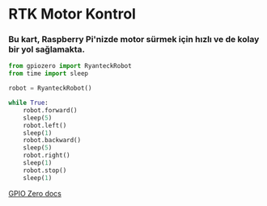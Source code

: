 <!--
---
name: RTK Motor Kontrol
class: board
type: hepsi
formfactor: diğer
manufacturer: Ryanteck
description: Hızlı başlangıç dökümanları da barındıran, ucuz bir motor kontrol kartı.
image: 'rtk-000-001.png'
pincount: 26
eeprom: no
pin:
  '11':
    name: Motor 1 A
    direction: output
    active: high
  '12':
    name: Motor 1 B
    direction: output
    active: high
  '15':
    name: Motor 2 A
    direction: output
    active: high
  '16':
    name: Motor 2 B
    direction: output
    active: high
-->
# RTK Motor Kontrol

### Bu kart, Raspberry Pi'nizde motor sürmek için hızlı ve de kolay bir yol sağlamakta.


```python
from gpiozero import RyanteckRobot
from time import sleep

robot = RyanteckRobot()

while True:
    robot.forward()
    sleep(5)
    robot.left()
    sleep(1)
    robot.backward()
    sleep(5)
    robot.right()
    sleep(1)
    robot.stop()
    sleep(1)
```

[GPIO Zero docs](http://gpiozero.readthedocs.io/en/v1.3.1/api_boards.html#ryanteck-mcb-robot)
